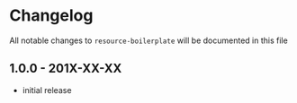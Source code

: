 # Changelog

All notable changes to `resource-boilerplate` will be documented in this file

## 1.0.0 - 201X-XX-XX

- initial release
